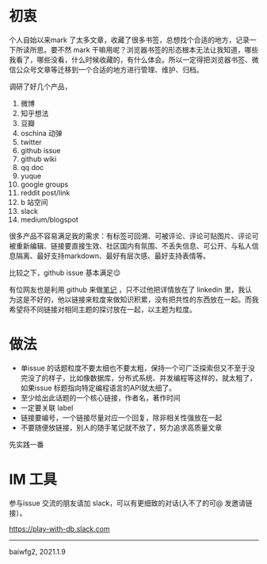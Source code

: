 # 初衷

个人自始以来mark 了太多文章，收藏了很多书签，总想找个合适的地方，记录一下所读所思。要不然 mark 干嘛用呢？浏览器书签的形态根本无法让我知道，哪些我看了，哪些没看，什么时候收藏的，有什么体会。所以一定得把浏览器书签、微信公众号文章等迁移到一个合适的地方进行管理、维护、归档。

调研了好几个产品，
1. 微博
2. 知乎想法
3. 豆瓣
4. oschina 动弹
5. twitter
6. github issue
7. github wiki
8. qq doc
9. yuque
10. google groups
11. reddit post/link
12. b 站空间
13. slack
14. medium/blogspot

很多产品不容易满足我的需求：有标签可回溯、可被评论、评论可贴图片、评论可被重新编辑、链接要直接生效、社区国内有氛围、不丢失信息、可公开、与私人信息隔离、最好支持markdown、最好有层次感、最好支持表情等。

比较之下，github issue 基本满足😌

有位网友也是利用 github 来做[笔记](https://github.com/abhishek-ch/around-dataengineering) ，只不过他把详情放在了 linkedin 里，我认为这是不好的，他以链接来粒度来做知识积累，没有把共性的东西放在一起。而我希望将不同链接对相同主题的探讨放在一起，以主题为粒度。

# 做法
- 单issue 的话题粒度不要太细也不要太粗，保持一个可广泛探索但又不至于没完没了的样子，比如像数据库，分布式系统、并发编程等这样的，就太粗了， 如果issue 标题指向特定编程语言的API就太细了。
- 至少给出此话题的一个核心链接，作者名，著作时间
- 一定要关联 label
- 链接要编号，一个链接尽量对应一个回复，除非相关性强放在一起
- 不要随便放链接，别人的随手笔记就不放了，努力追求高质量文章

先实践一番

# IM 工具
参与issue 交流的朋友请加 slack，可以有更细致的对话(入不了的可@ 发邀请链接）。

https://play-with-db.slack.com

---

baiwfg2, 2021.1.9
